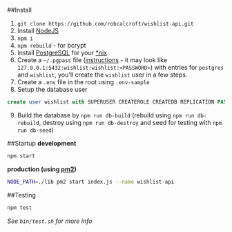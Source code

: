 ##Install

1. `git clone https://github.com/robcalcroft/wishlist-api.git`
2. Install [NodeJS](https://nodejs.org/en/download/)
3. `npm i`
4. `npm rebuild` - for bcrypt
5. Install [PostgreSQL](http://www.postgresql.org/download/) for your [*nix](https://en.wikipedia.org/wiki/Unix-like)
6. Create a `~/.pgpass` file ([instructions](http://www.postgresql.org/docs/9.3/static/libpq-pgpass.html) - it may look like `127.0.0.1:5432:wishlist:wishlist:<PASSWORD>`) with entries for `postgres` and `wishlist`, you'll create the `wishlist` user in a few steps.
7. Create a `.env` file in the root using `.env-sample`
8. Setup the database user

  ```sql
  create user wishlist with SUPERUSER CREATEROLE CREATEDB REPLICATION PASSWORD '<NEWPASSWORD>';
  ```
9. Build the database by `npm run db-build` (rebuild using `npm run db-rebuild`, destroy using `npm run db-destroy` and seed for testing with `npm run db-seed`)

##Startup
**development**
```bash
npm start
```

**production (using [pm2](https://github.com/Unitech/pm2))**
```bash
NODE_PATH=./lib pm2 start index.js --name wishlist-api
```

##Testing
```bash
npm test
```
*See `bin/test.sh` for more info*
